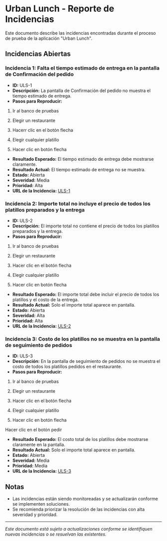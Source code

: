 # Urban Lunch - Reporte de Incidencias

Este documento describe las incidencias encontradas durante el proceso de prueba de la aplicación "Urban Lunch".

## Incidencias Abiertas

### Incidencia 1: Falta el tiempo estimado de entrega en la pantalla de Confirmación del pedido

- **ID:** ULS-1
- **Descripción:** La pantalla de Confirmación del pedido no muestra el tiempo estimado de entrega.
- **Pasos para Reproducir:**
1. Ir al banco de pruebas

2. Elegir un restaurante

3. Hacerr clic en el botón flecha

4. Elegir cualquier platillo

5. Hacer clic en botón flecha
- **Resultado Esperado:** El tiempo estimado de entrega debe mostrarse claramente.
- **Resultado Actual:** El tiempo estimado de entrega no se muestra.
- **Estado:** Abierta
- **Severidad:** Media
- **Prioridad:** Alta
- **URL de la Incidencia:** [ULS-1](https://delr0810.atlassian.net/browse/ULS-1)

### Incidencia 2: Importe total no incluye el precio de todos los platillos preparados y la entrega

- **ID:** ULS-2
- **Descripción:** El importe total no contiene el precio de todos los platillos preparados y la entrega.
- **Pasos para Reproducir:**
1. Ir al banco de pruebas

2. Elegir un restaurante

3. Hacer clic en el botón flecha

4. Elegir cualquier platillo

5. Hacer clic en botón flecha
- **Resultado Esperado:** El importe total debe incluir el precio de todos los platillos y el costo de la entrega.
- **Resultado Actual:** Solo el importe total aparece en pantalla.
- **Estado:** Abierta
- **Severidad:** Alta
- **Prioridad:** Alta
- **URL de la Incidencia:** [ULS-2](https://delr0810.atlassian.net/browse/ULS-2)

### Incidencia 3: Costo de los platillos no se muestra en la pantalla de seguimiento de pedidos

- **ID:** ULS-3
- **Descripción:** En la pantalla de seguimiento de pedidos no se muestra el costo de todos los platillos pedidos en el restaurante.
- **Pasos para Reproducir:**
1. Ir al banco de pruebas

2. Elegir un restaurante

3. Hacer clic en el botón flecha

4. Elegir cualquier platillo

5. Hacer clic en botón flecha

Hacer clic en el botón pedir
- **Resultado Esperado:** El costo total de los platillos debe mostrarse claramente en la pantalla.
- **Resultado Actual:** Solo el importe total aparece en pantalla.
- **Estado:** Abierta
- **Severidad:** Media
- **Prioridad:** Media
- **URL de la Incidencia:** [ULS-3](https://delr0810.atlassian.net/browse/ULS-3)

## Notas

- Las incidencias están siendo monitoreadas y se actualizarán conforme se implementen soluciones.
- Se recomienda priorizar la resolución de las incidencias con alta severidad y prioridad.

---

*Este documento está sujeto a actualizaciones conforme se identifiquen nuevas incidencias o se resuelvan las existentes.*
